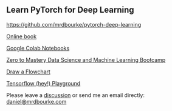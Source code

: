 ## Learn PyTorch for Deep Learning

https://github.com/mrdbourke/pytorch-deep-learning

[Online book](https://learnpytorch.io)

[Google Colab Notebooks](https://colab.research.google.com)

[Zero to Mastery Data Science and Machine Learning Bootcamp](https://dbourke.link/ZTMMLcourse)

[Draw a Flowchart](https://www.figma.com/)

[Tensorflow (hey!) Playground](https://playground.tensorflow.org/)

<!-- https://playground.tensorflow.org/#activation=tanh&batchSize=10&dataset=circle&regDataset=reg-plane&learningRate=0.03&regularizationRate=0&noise=0&networkShape=4,2&seed=0.75013&showTestData=false&discretize=false&percTrainData=50&x=true&y=true&xTimesY=false&xSquared=false&ySquared=false&cosX=false&sinX=false&cosY=false&sinY=false&collectStats=false&problem=classification&initZero=false&hideText=false -->

Please leave a [discussion](https://github.com/mrdbourke/pytorch-deep-learning/discussions) or send me an email directly: daniel@mrdbourke.com
